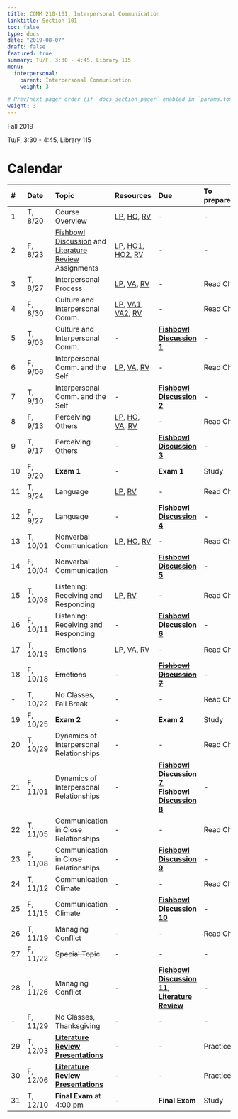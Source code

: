 ```yaml
---
title: COMM 210-101, Interpersonal Communication
linktitle: Section 101
toc: false
type: docs
date: "2019-08-07"
draft: false
featured: true
summary: Tu/F, 3:30 - 4:45, Library 115
menu:
  interpersonal:
    parent: Interpersonal Communication
    weight: 3

# Prev/next pager order (if `docs_section_pager` enabled in `params.toml`)
weight: 3
---
```


Fall 2019

Tu/F, 3:30 - 4:45, Library 115

[ho-s]:  /course/interpersonal/COMM-210-101-FA19-KM.pdf  "Handout - Syllabus"

<!-- more -->

Calendar
========

| #  | Date     | Topic                                                                        | Resources                                                    | Due                                    | To prepare… |
|:--|:-----------|:--------------------------|:----------|:-----------------------|:---------------------------|
| 1  | T,  8/20 | Course Overview                                                              | [LP][lp-co], [HO][ho-s], [RV][va-co-rev]                     | -                                      | -           |
| 2  | F,  8/23 | [Fishbowl Discussion][fishbowl] and [Literature Review][lit-rev] Assignments | [LP][lp-ao], [HO1][ho-fd], [HO2][ho-lr], [RV][va-ao-rev]     | -                                      | -           |
| 3  | T,  8/27 | Interpersonal Process                                                        | [LP][lp-ip1], [VA][va-ip1], [RV][va-ip1-rev]                 | -                                      | Read Ch.    |
| 4  | F,  8/30 | Culture and Interpersonal Comm.                                              | [LP][lp-ci1], [VA1][va-ci1], [VA2][va-ci2], [RV][va-ci1-rev] | -                                      | Read Ch.    |
| 5  | T,  9/03 | Culture and Interpersonal Comm.                                              | -                                                            | **[Fishbowl Discussion 1][Fishbowl]**  | -           |
| 6  | F,  9/06 | Interpersonal Comm. and the Self                                             | [LP][lp-is1], [VA][va-is1], [RV][va-is1-rev]                 | -                                      | Read Ch.    |
| 7  | T,  9/10 | Interpersonal Comm. and the Self                                             | -                                                            | **[Fishbowl Discussion 2][Fishbowl]**  | -           |
| 8  | F,  9/13 | Perceiving Others                                                            | [LP][lp-po1], [HO][ho-at], [VA][va-po1], [RV][va-po1-rev]    | -                                      | Read Ch.    |
| 9  | T,  9/17 | Perceiving Others                                                            | -                                                            | **[Fishbowl Discussion 3][Fishbowl]**  | -           |
| 10 | F,  9/20 | **Exam 1**                                                                   | -                                                            | **Exam 1**                             | Study       |
| 11 | T,  9/24 | Language                                                                     | [LP][lp-l1], [RV][va-l1-rev]                                 | -                                      | Read Ch.    |
| 12 | F,  9/27 | Language                                                                     | -                                                            | **[Fishbowl Discussion 4][Fishbowl]**  | -           |
| 13 | T, 10/01 | Nonverbal Communication                                                      | [LP][lp-nc1], [HO][ho-script], [RV][va-nc1-rev]              | -                                      | Read Ch.    |
| 14 | F, 10/04 | Nonverbal Communication                                                      | -                                                            | **[Fishbowl Discussion 5][Fishbowl]**  | -           |
| 15 | T, 10/08 | Listening: Receiving and Responding                                          | [LP][lp-list1], [RV][va-list1-rev]                           | -                                      | Read Ch.    |
| 16 | F, 10/11 | Listening: Receiving and Responding                                          | -                                                            | **[Fishbowl Discussion 6][Fishbowl]**  | -           |
| 17 | T, 10/15 | Emotions                                                                     | [LP][lp-e1], [VA][va-e1], [RV][va-e1-rev]                    | -                                      | Read Ch.    |
| 18 | F, 10/18 | ~~Emotions~~                                                                     | -                                                            | ~~**[Fishbowl Discussion 7][Fishbowl]**~~    | -           |
| -  | T, 10/22 | No Classes, Fall Break                                                       | -                                                            | -                                      | Read Ch.    |
| 19 | F, 10/25 | **Exam 2**                                                                   | -                                                            | **Exam 2**                             | Study       |
| 20 | T, 10/29 | Dynamics of Interpersonal Relationships                                      | -                                                            | -                                      | Read Ch.    |
| 21 | F, 11/01 | Dynamics of Interpersonal Relationships                                      | -                                                            | **[Fishbowl Discussion 7][Fishbowl]**, **[Fishbowl Discussion 8][Fishbowl]**  | -           |
| 22 | T, 11/05 | Communication in Close Relationships                                         | -                                                            | -                                      | Read Ch.    |
| 23 | F, 11/08 | Communication in Close Relationships                                         | -                                                            | **[Fishbowl Discussion 9][Fishbowl]**  | -           |
| 24 | T, 11/12 | Communication Climate                                                        | -                                                            | -                                      | Read Ch.    |
| 25 | F, 11/15 | Communication Climate                                                        | -                                                            | **[Fishbowl Discussion 10][Fishbowl]** | -           |
| 26 | T, 11/19 | Managing Conflict                                                            | -                                                            | -                                      | Read Ch.    |
| 27 | F, 11/22 | ~~Special Topic~~                                                                | -                                                            | -                                      | -           |
| 28 | T, 11/26 | Managing Conflict                                                            | -                                                            | **[Fishbowl Discussion 11][Fishbowl]**, **[Literature Review][lit-rev]** | -           |
| -  | F, 11/29 | No Classes, Thanksgiving                                                     | -                                                            | -                                      | -           |
| 29 | T, 12/03 | **[Literature Review Presentations][lit-rev]**                               | -                                                            | -                                      | Practice    |
| 30 | F, 12/06 | **[Literature Review Presentations][lit-rev]**                               | -                                                            | -                                      | Practice    |
| 31 | T, 12/10 | **Final Exam** at 4:00 pm                                                    | -                                                            | **Final Exam**                         | Study       |

<!-- assignment links -->
[fishbowl]:  /course/interpersonal/assignment/fishbowl-discussion/   "Assignment description"
[lit-rev]:   /course/interpersonal/assignment/literature-review/     "Assignment description"

<!-- handout links -->
[ho-at]:     /course/interpersonal/handout/attribution-activity-robinson-2017-CT.pdf "Handout - Attribution Theory Activity"
[ho-fd]:     /course/interpersonal/handout/fishbowl-discussion.pdf          "Handout - Fishbowl Discussion Assignment"
[ho-lr]:     /course/interpersonal/handout/literature-review.pdf            "Handout - Literature Review Assignment"
[ho-script]: /course/interpersonal/handout/nonverbal-interaction-script.pdf "Handout - Nonverbal Interaction Script"

<!-- lesson plan links -->
[lp-ao]:     /course/interpersonal/lesson-plan/assignments-overview/      "Lesson Plan"
[lp-ci1]:    /course/interpersonal/lesson-plan/culture-interpersonal-1/   "Lesson Plan"
[lp-co]:     /course/interpersonal/lesson-plan/course-overview/           "Lesson Plan"
[lp-e1]:     /course/interpersonal/lesson-plan/emotions-1/                "Lesson Plan"
[lp-ip1]:    /course/interpersonal/lesson-plan/interpersonal-process-1/   "Lesson Plan"
[lp-is1]:    /course/interpersonal/lesson-plan/interpersonal-the-self-1/  "Lesson Plan"
[lp-l1]:     /course/interpersonal/lesson-plan/language-1/                "Lesson Plan"
[lp-list1]:  /course/interpersonal/lesson-plan/listening-1/               "Lesson Plan"
[lp-nc1]:    /course/interpersonal/lesson-plan/nonverbal-communication-1/ "Lesson Plan"
[lp-po1]:    /course/interpersonal/lesson-plan/perceiving-others-1/       "Lesson Plan"

<!-- visual aid links-->
[va-ao-rev]:    /course/interpersonal/visual-aid/assignment-overview-rev/       "Visual Aid - Review"
[va-ci1-rev]:   /course/interpersonal/visual-aid/culture-interpersonal-rev/     "Visual Aid - Review"
[va-ci1]:       /course/interpersonal/visual-aid/culture-interpersonal-1/       "Visual Aid - National Culture"
[va-ci2]:       /course/interpersonal/visual-aid/culture-interpersonal-2/       "Visual Aid - Code Switching"
[va-co-rev]:    /course/interpersonal/visual-aid/course-overview-rev/           "Visual Aid - Review"
[va-e1]:        /course/interpersonal/visual-aid/emotions-1/                    "Visual Aid - Emotions"
[va-e1-rev]:    /course/interpersonal/visual-aid/emotions-1-rev/                "Visual Aid - Review"
[va-ip1-rev]:   /course/interpersonal/visual-aid/interpersonal-process-1-rev/   "Visual Aid - Review"
[va-ip1]:       /course/interpersonal/visual-aid/interpersonal-process-1/       "Visual Aid - Process Models of Communication"
[va-is1-rev]:   /course/interpersonal/visual-aid/interpersonal-the-self-1-rev/  "Visual Aid - Review"
[va-is1]:       /course/interpersonal/visual-aid/interpersonal-the-self-1/      "Visual Aid - Johari Window"
[va-l1-rev]:    /course/interpersonal/visual-aid/language-1-rev/                "Visual Aid - Review"
[va-list1-rev]: /course/interpersonal/visual-aid/listening-1-rev/               "Visual Aid - Review"
[va-nc1-rev]:   /course/interpersonal/visual-aid/nonverbal-communication-1-rev/ "Visual Aid - Review"
[va-po1-rev]:   /course/interpersonal/visual-aid/perceiving-others-1-rev/       "Visual Aid - Review"
[va-po1]:       /course/interpersonal/visual-aid/perceiving-others-1/           "Visual Aid - Attribution Theory"
